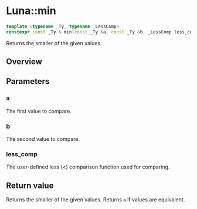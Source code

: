 # Luna::min

```c++
template <typename _Ty, typename _LessComp>
constexpr const _Ty & min(const _Ty &a, const _Ty &b, _LessComp less_comp)
```

Returns the smaller of the given values. 

## Overview


## Parameters
### a
The first value to compare. 

### b
The second value to compare. 

### less_comp
The user-defined less (<) comparison function used for comparing. 

## Return value
Returns the smaller of the given values. Returns `a` if values are equivalent. 


